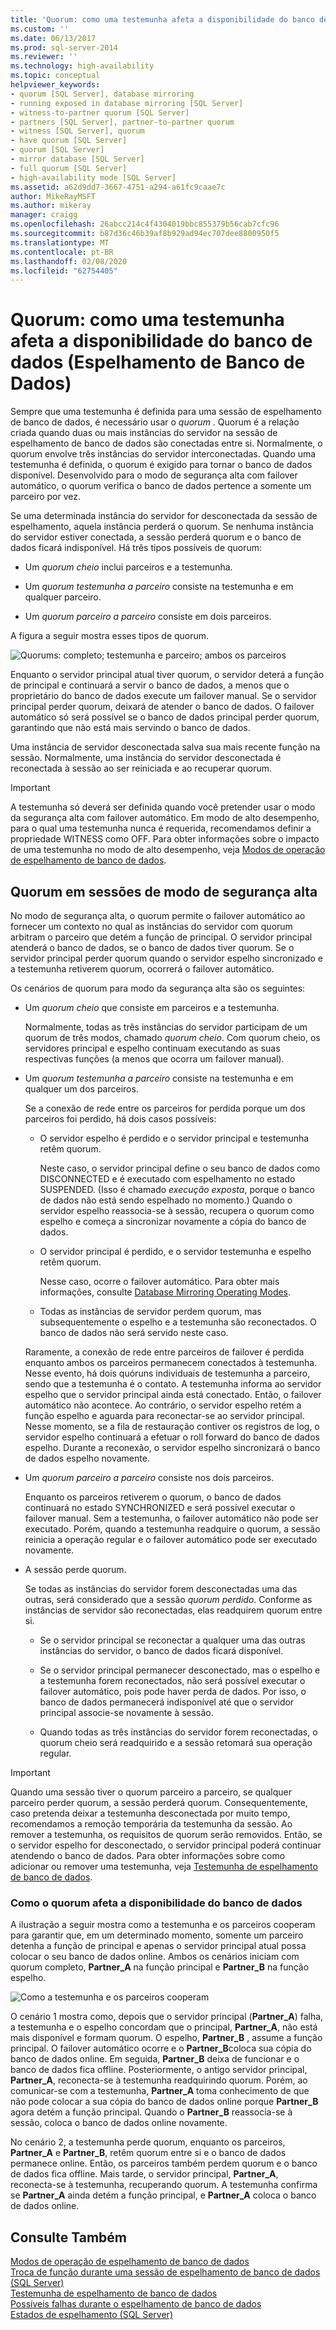 ```yaml
---
title: 'Quorum: como uma testemunha afeta a disponibilidade do banco de dados (Espelhamento de Banco de Dados) | Microsoft Docs'
ms.custom: ''
ms.date: 06/13/2017
ms.prod: sql-server-2014
ms.reviewer: ''
ms.technology: high-availability
ms.topic: conceptual
helpviewer_keywords:
- quorum [SQL Server], database mirroring
- running exposed in database mirroring [SQL Server]
- witness-to-partner quorum [SQL Server]
- partners [SQL Server], partner-to-partner quorum
- witness [SQL Server], quorum
- have quorum [SQL Server]
- quorum [SQL Server]
- mirror database [SQL Server]
- full quorum [SQL Server]
- high-availability mode [SQL Server]
ms.assetid: a62d9dd7-3667-4751-a294-a61fc9caae7c
author: MikeRayMSFT
ms.author: mikeray
manager: craigg
ms.openlocfilehash: 26abcc214c4f4304019bbc855379b56cab7cfc96
ms.sourcegitcommit: b87d36c46b39af8b929ad94ec707dee8800950f5
ms.translationtype: MT
ms.contentlocale: pt-BR
ms.lasthandoff: 02/08/2020
ms.locfileid: "62754405"
---
```

# <a name="quorum-how-a-witness-affects-database-availability-database-mirroring"></a>Quorum: como uma testemunha afeta a disponibilidade do banco de dados (Espelhamento de Banco de Dados)
  Sempre que uma testemunha é definida para uma sessão de espelhamento de banco de dados, é necessário usar o *quorum* . Quorum é a relação criada quando duas ou mais instâncias do servidor na sessão de espelhamento de banco de dados são conectadas entre si. Normalmente, o quorum envolve três instâncias do servidor interconectadas. Quando uma testemunha é definida, o quorum é exigido para tornar o banco de dados disponível. Desenvolvido para o modo de segurança alta com failover automático, o quorum verifica o banco de dados pertence a somente um parceiro por vez.  
  
 Se uma determinada instância do servidor for desconectada da sessão de espelhamento, aquela instância perderá o quorum. Se nenhuma instância do servidor estiver conectada, a sessão perderá quorum e o banco de dados ficará indisponível. Há três tipos possíveis de quorum:  
  
-   Um *quorum cheio* inclui parceiros e a testemunha.  
  
-   Um *quorum testemunha a parceiro* consiste na testemunha e em qualquer parceiro.  
  
-   Um *quorum parceiro a parceiro* consiste em dois parceiros.  
  
 A figura a seguir mostra esses tipos de quorum.  
  
 ![Quorums: completo; testemunha e parceiro; ambos os parceiros](../media/dbm-failovautoquorum.gif "Quorums: completo; testemunha e parceiro; ambos os parceiros")  
  
 Enquanto o servidor principal atual tiver quorum, o servidor deterá a função de principal e continuará a servir o banco de dados, a menos que o proprietário do banco de dados execute um failover manual. Se o servidor principal perder quorum, deixará de atender o banco de dados. O failover automático só será possível se o banco de dados principal perder quorum, garantindo que não está mais servindo o banco de dados.  
  
 Uma instância de servidor desconectada salva sua mais recente função na sessão. Normalmente, uma instância do servidor desconectada é reconectada à sessão ao ser reiniciada e ao recuperar quorum.  
  
> [!IMPORTANT]  
>  A testemunha só deverá ser definida quando você pretender usar o modo da segurança alta com failover automático. Em modo de alto desempenho, para o qual uma testemunha nunca é requerida, recomendamos definir a propriedade WITNESS como OFF. Para obter informações sobre o impacto de uma testemunha no modo de alto desempenho, veja [Modos de operação de espelhamento de banco de dados](database-mirroring-operating-modes.md).  
  
## <a name="quorum-in-high-safety-mode-sessions"></a>Quorum em sessões de modo de segurança alta  
 No modo de segurança alta, o quorum permite o failover automático ao fornecer um contexto no qual as instâncias do servidor com quorum arbitram o parceiro que detém a função de principal. O servidor principal atenderá o banco de dados, se o banco de dados tiver quorum. Se o servidor principal perder quorum quando o servidor espelho sincronizado e a testemunha retiverem quorum, ocorrerá o failover automático.  
  
 Os cenários de quorum para modo da segurança alta são os seguintes:  
  
-   Um *quorum cheio* que consiste em parceiros e a testemunha.  
  
     Normalmente, todas as três instâncias do servidor participam de um quorum de três modos, chamado *quorum cheio*. Com quorum cheio, os servidores principal e espelho continuam executando as suas respectivas funções (a menos que ocorra um failover manual).  
  
-   Um *quorum testemunha a parceiro* consiste na testemunha e em qualquer um dos parceiros.  
  
     Se a conexão de rede entre os parceiros for perdida porque um dos parceiros foi perdido, há dois casos possíveis:  
  
    -   O servidor espelho é perdido e o servidor principal e testemunha retêm quorum.  
  
         Neste caso, o servidor principal define o seu banco de dados como DISCONNECTED e é executado com espelhamento no estado SUSPENDED. (Isso é chamado *execução exposta*, porque o banco de dados não está sendo espelhado no momento.) Quando o servidor espelho reassocia-se à sessão, recupera o quorum como espelho e começa a sincronizar novamente a cópia do banco de dados.  
  
    -   O servidor principal é perdido, e o servidor testemunha e espelho retêm quorum.  
  
         Nesse caso, ocorre o failover automático. Para obter mais informações, consulte [Database Mirroring Operating Modes](database-mirroring-operating-modes.md).  
  
    -   Todas as instâncias de servidor perdem quorum, mas subsequentemente o espelho e a testemunha são reconectados. O banco de dados não será servido neste caso.  
  
     Raramente, a conexão de rede entre parceiros de failover é perdida enquanto ambos os parceiros permanecem conectados à testemunha. Nesse evento, há dois quóruns individuais de testemunha a parceiro, sendo que a testemunha é o contato. A testemunha informa ao servidor espelho que o servidor principal ainda está conectado. Então, o failover automático não acontece. Ao contrário, o servidor espelho retém a função espelho e aguarda para reconectar-se ao servidor principal. Nesse momento, se a fila de restauração contiver os registros de log, o servidor espelho continuará a efetuar o roll forward do banco de dados espelho. Durante a reconexão, o servidor espelho sincronizará o banco de dados espelho novamente.  
  
-   Um *quorum parceiro a parceiro* consiste nos dois parceiros.  
  
     Enquanto os parceiros retiverem o quorum, o banco de dados continuará no estado SYNCHRONIZED e será possível executar o failover manual. Sem a testemunha, o failover automático não pode ser executado. Porém, quando a testemunha readquire o quorum, a sessão reinicia a operação regular e o failover automático pode ser executado novamente.  
  
-   A sessão perde quorum.  
  
     Se todas as instâncias do servidor forem desconectadas uma das outras, será considerado que a sessão *quorum perdido*. Conforme as instâncias de servidor são reconectadas, elas readquirem quorum entre si.  
  
    -   Se o servidor principal se reconectar a qualquer uma das outras instâncias do servidor, o banco de dados ficará disponível.  
  
    -   Se o servidor principal permanecer desconectado, mas o espelho e a testemunha forem reconectados, não será possível executar o failover automático, pois pode haver perda de dados. Por isso, o banco de dados permanecerá indisponível até que o servidor principal associe-se novamente à sessão.  
  
    -   Quando todas as três instâncias do servidor forem reconectadas, o quorum cheio será readquirido e a sessão retomará sua operação regular.  
  
> [!IMPORTANT]  
>  Quando uma sessão tiver o quorum parceiro a parceiro, se qualquer parceiro perder quorum, a sessão perderá quorum. Consequentemente, caso pretenda deixar a testemunha desconectada por muito tempo, recomendamos a remoção temporária da testemunha da sessão. Ao remover a testemunha, os requisitos de quorum serão removidos. Então, se o servidor espelho for desconectado, o servidor principal poderá continuar atendendo o banco de dados. Para obter informações sobre como adicionar ou remover uma testemunha, veja [Testemunha de espelhamento de banco de dados](database-mirroring-witness.md).  
  
### <a name="how-quorum-affects-database-availability"></a>Como o quorum afeta a disponibilidade do banco de dados  
 A ilustração a seguir mostra como a testemunha e os parceiros cooperam para garantir que, em um determinado momento, somente um parceiro detenha a função de principal e apenas o servidor principal atual possa colocar o seu banco de dados online. Ambos os cenários iniciam com quorum completo, **Partner_A** na função principal e **Partner_B** na função espelho.  
  
 ![Como a testemunha e os parceiros cooperam](../media/dbm-quorum-scenarios.gif "Como a testemunha e os parceiros cooperam")  
  
 O cenário 1 mostra como, depois que o servidor principal (**Partner_A**) falha, a testemunha e o espelho concordam que o principal, **Partner_A**, não está mais disponível e formam quorum. O espelho, **Partner_B** , assume a função principal. O failover automático ocorre e o **Partner_B**coloca sua cópia do banco de dados online. Em seguida, **Partner_B** deixa de funcionar e o banco de dados fica offline. Posteriormente, o antigo servidor principal, **Partner_A**, reconecta-se à testemunha readquirindo quorum. Porém, ao comunicar-se com a testemunha, **Partner_A** toma conhecimento de que não pode colocar a sua cópia do banco de dados online porque **Partner_B** agora detém a função principal. Quando o **Partner_B** reassocia-se à sessão, coloca o banco de dados online novamente.  
  
 No cenário 2, a testemunha perde quorum, enquanto os parceiros, **Partner_A** e **Partner_B**, retêm quorum entre si e o banco de dados permanece online. Então, os parceiros também perdem quorum e o banco de dados fica offline. Mais tarde, o servidor principal, **Partner_A**, reconecta-se à testemunha, recuperando quorum. A testemunha confirma se **Partner_A** ainda detém a função principal, e **Partner_A** coloca o banco de dados online.  
  
## <a name="see-also"></a>Consulte Também  
 [Modos de operação de espelhamento de banco de dados](database-mirroring-operating-modes.md)   
 [Troca de função durante uma sessão de espelhamento de banco de dados &#40;SQL Server&#41;](role-switching-during-a-database-mirroring-session-sql-server.md)   
 [Testemunha de espelhamento de banco de dados](database-mirroring-witness.md)   
 [Possíveis falhas durante o espelhamento de banco de dados](possible-failures-during-database-mirroring.md)   
 [Estados de espelhamento &#40;SQL Server&#41;](mirroring-states-sql-server.md)  
  
  
